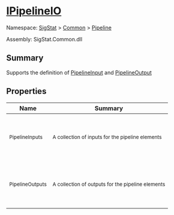 # [IPipelineIO](./IPipelineIO.md)

Namespace: [SigStat]() > [Common](./../README.md) > [Pipeline](./README.md)

Assembly: SigStat.Common.dll

## Summary
Supports the definition of [PipelineInput](https://github.com/hargitomi97/sigstat/blob/master/docs/md/SigStat/Common/Pipeline/PipelineInput.md) and [PipelineOutput](https://github.com/hargitomi97/sigstat/blob/master/docs/md/SigStat/Common/Pipeline/PipelineOutput.md)

## Properties

| Name | Summary | 
| --- | --- | 
| <p>&nbsp;</p><sub>PipelineInputs</sub><p>&nbsp;</p>| <p>&nbsp;</p><sub>A collection of inputs for the pipeline elements</sub><p>&nbsp;</p>| <br>
| <p>&nbsp;</p><sub>PipelineOutputs</sub><p>&nbsp;</p>| <p>&nbsp;</p><sub>A collection of outputs for the pipeline elements</sub><p>&nbsp;</p>| <br>


